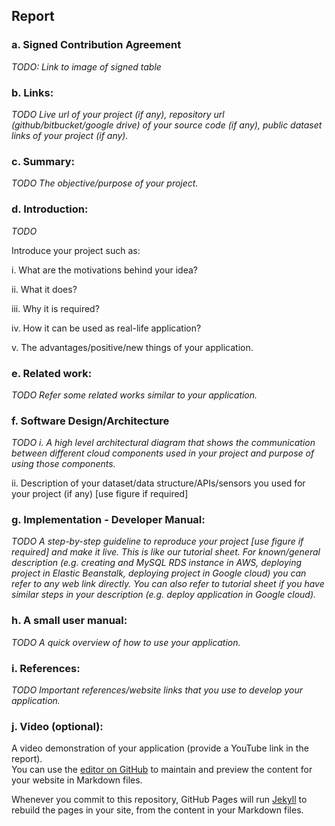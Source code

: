 ## Report

### a. Signed Contribution Agreement

*TODO: Link to image of signed table*

### b. Links:

*TODO Live url of your project (if any), repository url (github/bitbucket/google drive) of your source code (if any), public dataset links of your project (if any).*

### c. Summary: 

*TODO The objective/purpose of your project.*

### d. Introduction: 

*TODO* 

Introduce your project such as:

i. What are the motivations behind your idea?

ii. What it does?

iii. Why it is required?

iv. How it can be used as real-life application?

v. The advantages/positive/new things of your application.

### e. Related work:

*TODO Refer some related works similar to your application.*

### f. Software Design/Architecture

*TODO i. A high level architectural diagram that shows the communication between different cloud components used in your project and purpose of using those components.*

ii. Description of your dataset/data structure/APIs/sensors you used for your project (if any) [use figure if required]

### g. Implementation - Developer Manual: 

*TODO A step-by-step guideline to reproduce your project [use figure if required] and make it live. This is like our tutorial sheet. For known/general description (e.g. creating and MySQL RDS instance in AWS, deploying project in Elastic Beanstalk, deploying project in Google cloud) you can refer to any web link directly. You can also refer to tutorial sheet if you have similar steps in your description (e.g. deploy application in Google cloud).* 

### h. A small user manual: 

*TODO A quick overview of how to use your application.*

### i. References: 

*TODO Important references/website links that you use to develop your application.*

### j. Video (optional): 

A video demonstration of your application (provide a YouTube link in the report).  
You can use the [editor on GitHub](https://github.com/Livvytish/COSC2626-Cloud-computing-assignment-2/edit/master/README.md) to maintain and preview the content for your website in Markdown files.

Whenever you commit to this repository, GitHub Pages will run [Jekyll](https://jekyllrb.com/) to rebuild the pages in your site, from the content in your Markdown files.
